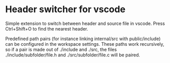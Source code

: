 # Header switcher for vscode

Simple extension to switch between header and source file in vscode.
Press Ctrl+Shift+O to find the nearest header.

Predefined path pairs (for instance linking internal/src with public/include) can be configured in the workspace settings.
These paths work recursively, so if a pair is made out of ./include and ./src, the files
./include/subfolder/file.h and ./src/subfolder/file.c will be paired.
